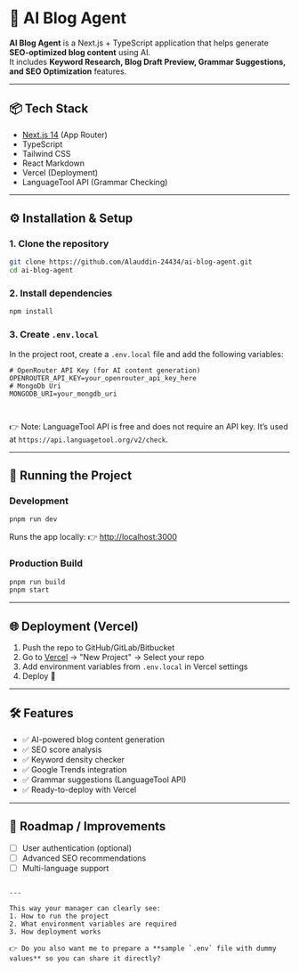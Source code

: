 
# 🚀 AI Blog Agent

**AI Blog Agent** is a Next.js + TypeScript application that helps generate **SEO-optimized blog content** using AI.  
It includes **Keyword Research, Blog Draft Preview, Grammar Suggestions, and SEO Optimization** features.  

---

## 📦 Tech Stack
- [Next.js 14](https://nextjs.org/) (App Router)
- TypeScript
- Tailwind CSS
- React Markdown
- Vercel (Deployment)
- LanguageTool API (Grammar Checking)

---

## ⚙️ Installation & Setup

### 1. Clone the repository
```bash
git clone https://github.com/Alauddin-24434/ai-blog-agent.git
cd ai-blog-agent
````

### 2. Install dependencies

```bash
npm install
```

### 3. Create `.env.local`

In the project root, create a `.env.local` file and add the following variables:

```env
# OpenRouter API Key (for AI content generation)
OPENROUTER_API_KEY=your_openrouter_api_key_here
# MongoDb Uri
MONGODB_URI=your_mongdb_uri



```

👉 Note: LanguageTool API is free and does not require an API key.
It’s used at `https://api.languagetool.org/v2/check`.

---

## 🚀 Running the Project

### Development

```bash
pnpm run dev
```

Runs the app locally:
👉 [http://localhost:3000](http://localhost:3000)

### Production Build

```bash
pnpm run build
pnpm start
```

---

## 🌐 Deployment (Vercel)

1. Push the repo to GitHub/GitLab/Bitbucket
2. Go to [Vercel](https://vercel.com/) → "New Project" → Select your repo
3. Add environment variables from `.env.local` in Vercel settings
4. Deploy 🚀

---

## 🛠 Features

* ✅ AI-powered blog content generation
* ✅ SEO score analysis
* ✅ Keyword density checker
* ✅ Google Trends integration
* ✅ Grammar suggestions (LanguageTool API)
* ✅ Ready-to-deploy with Vercel

---

## 📌 Roadmap / Improvements

* [ ] User authentication (optional)
* [ ] Advanced SEO recommendations
* [ ] Multi-language support

```

---

This way your manager can clearly see:  
1. How to run the project  
2. What environment variables are required  
3. How deployment works  

👉 Do you also want me to prepare a **sample `.env` file with dummy values** so you can share it directly?
```
